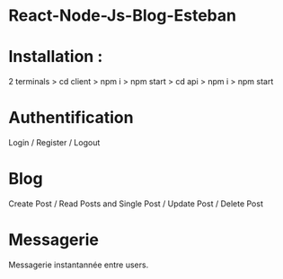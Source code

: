 # React-Node-Js-Blog-Esteban

# Installation :
2 terminals
    > cd client 
        > npm i
        > npm start
    > cd api
        > npm i
        > npm start

# Authentification 
Login / Register / Logout 

# Blog
Create Post / Read Posts and Single Post / Update Post / Delete Post

# Messagerie 
Messagerie instantannée entre users.
